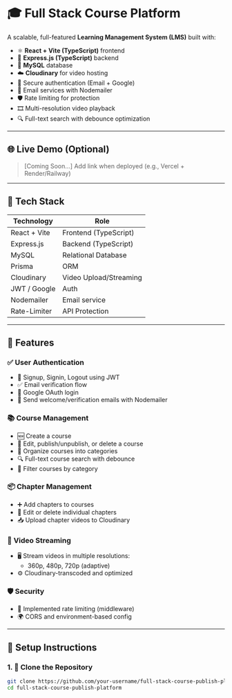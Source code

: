 # 🎓 Full Stack Course Platform

A scalable, full-featured **Learning Management System (LMS)** built with:

- ⚛️ **React + Vite (TypeScript)** frontend
- 🚀 **Express.js (TypeScript)** backend
- 🐬 **MySQL** database
- ☁️ **Cloudinary** for video hosting
- 🔐 Secure authentication (Email + Google)
- 📧 Email services with Nodemailer
- 🛡️ Rate limiting for protection
- 🎞️ Multi-resolution video playback
- 🔍 Full-text search with debounce optimization

---

## 🌐 Live Demo (Optional)

> [Coming Soon...] Add link when deployed (e.g., Vercel + Render/Railway)

---

## 🧰 Tech Stack

| Technology     | Role                    |
|----------------|-------------------------|
| React + Vite   | Frontend (TypeScript)   |
| Express.js     | Backend (TypeScript)    |
| MySQL          | Relational Database     |
| Prisma         | ORM                     |
| Cloudinary     | Video Upload/Streaming  |
| JWT / Google   | Auth                    |
| Nodemailer     | Email service           |
|  Rate-Limiter | API Protection   |

---

## 🚀 Features

### ✅ **User Authentication**
- 🔐 Signup, Signin, Logout using JWT
- ✅ Email verification flow
- 🔗 Google OAuth login
- 📨 Send welcome/verification emails with Nodemailer

### 📚 **Course Management**
- 🆕 Create a course
- 📝 Edit, publish/unpublish, or delete a course
- 🧾 Organize courses into categories
- 🔍 Full-text course search with debounce
- 📂 Filter courses by category

### 📦 **Chapter Management**
- ➕ Add chapters to courses
- 🔁 Edit or delete individual chapters
- 📥 Upload chapter videos to Cloudinary

### 🎥 **Video Streaming**
- 🖥️ Stream videos in multiple resolutions:
  - 360p, 480p, 720p (adaptive)
- ⚙️ Cloudinary-transcoded and optimized

### 🛡️ **Security**
- 🚫 Implemented rate limiting (middleware)
- 🌍 CORS and environment-based config

---

## 🧪 Setup Instructions

### 1. 📁 Clone the Repository

```bash
git clone https://github.com/your-username/full-stack-course-publish-platform.git
cd full-stack-course-publish-platform
